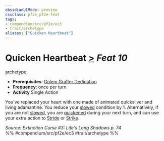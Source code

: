 ```yaml
---
obsidianUIMode: preview
cssclass: pf2e,pf2e-feat
tags:
- compendium/src/pf2e/ec3
- trait/archetype
aliases: ["Quicken Heartbeat"]
---
```

# Quicken Heartbeat  [>](chapter-9-playing-the-game.md#Actions "Single Action") *Feat 10*  
[archetype](archetype.md "Archetype Feat Trait")  

- **Prerequisites**: [Golem Grafter Dedication](golem-grafter-dedication-ec3.md)
- **Frequency**: once per turn
- **Activity** Single Action

You've replaced your heart with one made of animated quicksilver and living adamantine. You reduce your [slowed](conditions.md#Slowed) condition by 1. Alternatively, if you are not [slowed](conditions.md#Slowed), you are [quickened](conditions.md#Quickened) during your next turn, and can use your extra action to [Stride](stride.md) or [Strike](strike.md).

*Source: Extinction Curse #3: Life's Long Shadows p. 74*  
%% #compendium/src/pf2e/ec3 #trait/archetype %%